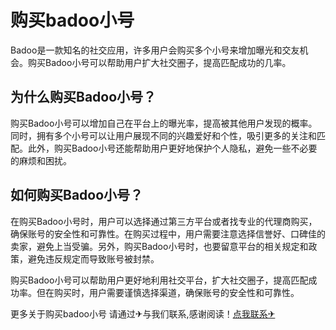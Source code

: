 # 购买badoo小号

Badoo是一款知名的社交应用，许多用户会购买多个小号来增加曝光和交友机会。购买Badoo小号可以帮助用户扩大社交圈子，提高匹配成功的几率。

## 为什么购买Badoo小号？

购买Badoo小号可以增加自己在平台上的曝光率，提高被其他用户发现的概率。同时，拥有多个小号可以让用户展现不同的兴趣爱好和个性，吸引更多的关注和匹配。此外，购买Badoo小号还能帮助用户更好地保护个人隐私，避免一些不必要的麻烦和困扰。

## 如何购买Badoo小号？

在购买Badoo小号时，用户可以选择通过第三方平台或者找专业的代理商购买，确保账号的安全性和可靠性。在购买过程中，用户需要注意选择信誉好、口碑佳的卖家，避免上当受骗。另外，购买Badoo小号时，也要留意平台的相关规定和政策，避免违反规定而导致账号被封禁。

购买Badoo小号可以帮助用户更好地利用社交平台，扩大社交圈子，提高匹配成功率。但在购买时，用户需要谨慎选择渠道，确保账号的安全性和可靠性。

更多关于购买badoo小号 请通过✈与我们联系,感谢阅读！[点我联系✈](https://box.G208.com)